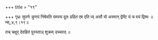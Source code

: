 +++
title = "१९"

+++
गृध्रः सुपर्णः कुणपं निषेवति यमस्य दूतः प्रहित एष एति व्य् असौ यो अस्मान् द्वेष्टि यं च वयं द्विष्मः ॥म्स्_४,९।१९॥  
    
तच् चक्षुर् देवहितं पुरस्ताञ् शुक्रम् उच्चरत् ॥  
    
